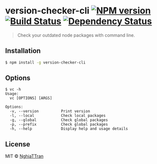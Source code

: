 # version-checker-cli [![NPM version][npm-image]][npm-url] [![Build Status][travis-image]][travis-url] [![Dependency Status][daviddm-image]][daviddm-url] 

> Check your outdated node packages with command line.

## Installation

```sh
$ npm install -g version-checker-cli
```

## Options

```
$ vc -h
Usage:
  vc [OPTIONS] [ARGS]

Options: 
  -v, --version          Print version
  -l, --local            Check local packages
  -g, --global           Check global packages
  -p, --prefix           Check global packages
  -h, --help             Display help and usage details
```

## License

MIT © [NghiaTTran]()

<!-- [![Coverage percentage][coveralls-image]][coveralls-url] -->

[npm-image]: https://badge.fury.io/js/version-checker-cli.svg
[npm-url]: https://npmjs.org/package/version-checker-cli
[travis-image]: https://travis-ci.org/nghiattran/version-checker-cli.svg?branch=master
[travis-url]: https://travis-ci.org/nghiattran/version-checker-cli
[daviddm-image]: https://david-dm.org/nghiattran/version-checker-cli.svg?theme=shields.io
[daviddm-url]: https://david-dm.org/nghiattran/version-checker-cli
[coveralls-image]: https://coveralls.io/repos/nghiattran/version-checker-cli/badge.svg
[coveralls-url]: https://coveralls.io/r/nghiattran/version-checker-cli
